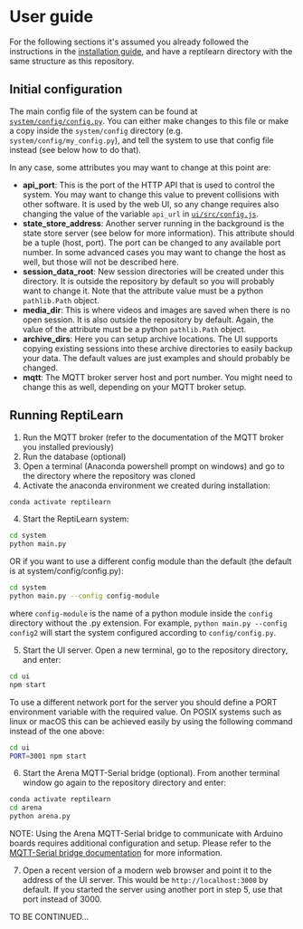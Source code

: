 # User guide

For the following sections it's assumed you already followed the instructions in the [installation guide](installation.md), and have a reptilearn directory with the same structure as this repository.

## Initial configuration

The main config file of the system can be found at [`system/config/config.py`](../system/config/config.py). You can either make changes to this file or make a copy inside the `system/config` directory (e.g. `system/config/my_config.py`), and tell the system to use that config file instead (see below how to do that). 

In any case, some attributes you may want to change at this point are:

- __api_port__: This is the port of the HTTP API that is used to control the system. You may want to change this value to prevent collisions with other software. It is used by the web UI, so any change requires also changing the value of the variable `api_url` in [`ui/src/config.js`](../ui/src/config.js).
- __state_store_address__: Another server running in the background is the state store server (see below for more information). This attribute should be a tuple (host, port). The port can be changed to any available port number. In some advanced cases you may want to change the host as well, but those will not be described here.
- __session_data_root__: New session directories will be created under this directory. It is outside the repository by default so you will probably want to change it. Note that the attribute value must be a python `pathlib.Path` object.
- __media_dir__: This is where videos and images are saved when there is no open session. It is also outside the repository by default. Again, the value of the attribute must be a python `pathlib.Path` object.
- __archive_dirs__: Here you can setup archive locations. The UI supports copying existing sessions into these archive directories to easily backup your data. The default values are just examples and should probably be changed.
- __mqtt__: The MQTT broker server host and port number. You might need to change this as well, depending on your MQTT broker setup.

## Running ReptiLearn

1. Run the MQTT broker (refer to the documentation of the MQTT broker you installed previously)
2. Run the database (optional)
3. Open a terminal (Anaconda powershell prompt on windows) and go to the directory where the repository was cloned
4. Activate the anaconda environment we created during installation:
```bash
conda activate reptilearn
```

4. Start the ReptiLearn system:
```bash
cd system
python main.py
```

OR if you want to use a different config module than the default (the default is at system/config/config.py):

```bash
cd system
python main.py --config config-module
```
where `config-module` is the name of a python module inside the `config` directory without the .py extension.
For example, ```python main.py --config config2``` will start the system configured according to `config/config.py`.

5. Start the UI server. Open a new terminal, go to the repository directory, and enter:
```bash
cd ui
npm start
``` 

To use a different network port for the server you should define a PORT environment variable with the required value. On POSIX systems such as linux or macOS this can be achieved easily by using the following command instead of the one above:

```bash
cd ui
PORT=3001 npm start
```


6. Start the Arena MQTT-Serial bridge (optional). From another terminal window go again to the repository directory and enter:
```bash
conda activate reptilearn
cd arena
python arena.py
```

NOTE: Using the Arena MQTT-Serial bridge to communicate with Arduino boards requires additional configuration and setup. Please refer to the [MQTT-Serial bridge documentation](mqtt_serial_bridge.md) for more information.

7. Open a recent version of a modern web browser and point it to the address of the UI server. This would be `http://localhost:3000` by default. If you started the server using another port in step 5, use that port instead of 3000.

TO BE CONTINUED...